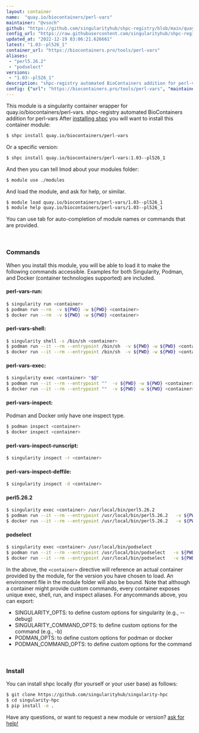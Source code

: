 ```yaml
---
layout: container
name:  "quay.io/biocontainers/perl-vars"
maintainer: "@vsoch"
github: "https://github.com/singularityhub/shpc-registry/blob/main/quay.io/biocontainers/perl-vars/container.yaml"
config_url: "https://raw.githubusercontent.com/singularityhub/shpc-registry/main/quay.io/biocontainers/perl-vars/container.yaml"
updated_at: "2022-12-19 03:06:21.626661"
latest: "1.03--pl526_1"
container_url: "https://biocontainers.pro/tools/perl-vars"
aliases:
 - "perl5.26.2"
 - "podselect"
versions:
 - "1.03--pl526_1"
description: "shpc-registry automated BioContainers addition for perl-vars"
config: {"url": "https://biocontainers.pro/tools/perl-vars", "maintainer": "@vsoch", "description": "shpc-registry automated BioContainers addition for perl-vars", "latest": {"1.03--pl526_1": "sha256:f9219eb556919ae7e02303d15ba989ad91b7d644f69883883afff80226727bbc"}, "tags": {"1.03--pl526_1": "sha256:f9219eb556919ae7e02303d15ba989ad91b7d644f69883883afff80226727bbc"}, "docker": "quay.io/biocontainers/perl-vars", "aliases": {"perl5.26.2": "/usr/local/bin/perl5.26.2", "podselect": "/usr/local/bin/podselect"}}
---
```


This module is a singularity container wrapper for quay.io/biocontainers/perl-vars.
shpc-registry automated BioContainers addition for perl-vars
After [installing shpc](#install) you will want to install this container module:


```bash
$ shpc install quay.io/biocontainers/perl-vars
```

Or a specific version:

```bash
$ shpc install quay.io/biocontainers/perl-vars:1.03--pl526_1
```

And then you can tell lmod about your modules folder:

```bash
$ module use ./modules
```

And load the module, and ask for help, or similar.

```bash
$ module load quay.io/biocontainers/perl-vars/1.03--pl526_1
$ module help quay.io/biocontainers/perl-vars/1.03--pl526_1
```

You can use tab for auto-completion of module names or commands that are provided.

<br>

### Commands

When you install this module, you will be able to load it to make the following commands accessible.
Examples for both Singularity, Podman, and Docker (container technologies supported) are included.

#### perl-vars-run:

```bash
$ singularity run <container>
$ podman run --rm  -v ${PWD} -w ${PWD} <container>
$ docker run --rm  -v ${PWD} -w ${PWD} <container>
```

#### perl-vars-shell:

```bash
$ singularity shell -s /bin/sh <container>
$ podman run --it --rm --entrypoint /bin/sh  -v ${PWD} -w ${PWD} <container>
$ docker run --it --rm --entrypoint /bin/sh  -v ${PWD} -w ${PWD} <container>
```

#### perl-vars-exec:

```bash
$ singularity exec <container> "$@"
$ podman run --it --rm --entrypoint ""  -v ${PWD} -w ${PWD} <container> "$@"
$ docker run --it --rm --entrypoint ""  -v ${PWD} -w ${PWD} <container> "$@"
```

#### perl-vars-inspect:

Podman and Docker only have one inspect type.

```bash
$ podman inspect <container>
$ docker inspect <container>
```

#### perl-vars-inspect-runscript:

```bash
$ singularity inspect -r <container>
```

#### perl-vars-inspect-deffile:

```bash
$ singularity inspect -d <container>
```


#### perl5.26.2

```bash
$ singularity exec <container> /usr/local/bin/perl5.26.2
$ podman run --it --rm --entrypoint /usr/local/bin/perl5.26.2   -v ${PWD} -w ${PWD} <container> -c " $@"
$ docker run --it --rm --entrypoint /usr/local/bin/perl5.26.2   -v ${PWD} -w ${PWD} <container> -c " $@"
```


#### podselect

```bash
$ singularity exec <container> /usr/local/bin/podselect
$ podman run --it --rm --entrypoint /usr/local/bin/podselect   -v ${PWD} -w ${PWD} <container> -c " $@"
$ docker run --it --rm --entrypoint /usr/local/bin/podselect   -v ${PWD} -w ${PWD} <container> -c " $@"
```



In the above, the `<container>` directive will reference an actual container provided
by the module, for the version you have chosen to load. An environment file in the
module folder will also be bound. Note that although a container
might provide custom commands, every container exposes unique exec, shell, run, and
inspect aliases. For anycommands above, you can export:

 - SINGULARITY_OPTS: to define custom options for singularity (e.g., --debug)
 - SINGULARITY_COMMAND_OPTS: to define custom options for the command (e.g., -b)
 - PODMAN_OPTS: to define custom options for podman or docker
 - PODMAN_COMMAND_OPTS: to define custom options for the command

<br>

### Install

You can install shpc locally (for yourself or your user base) as follows:

```bash
$ git clone https://github.com/singularityhub/singularity-hpc
$ cd singularity-hpc
$ pip install -e .
```

Have any questions, or want to request a new module or version? [ask for help!](https://github.com/singularityhub/singularity-hpc/issues)